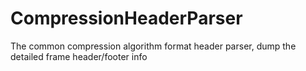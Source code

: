 # CompressionHeaderParser
The common compression algorithm format header parser, dump the detailed frame header/footer info
